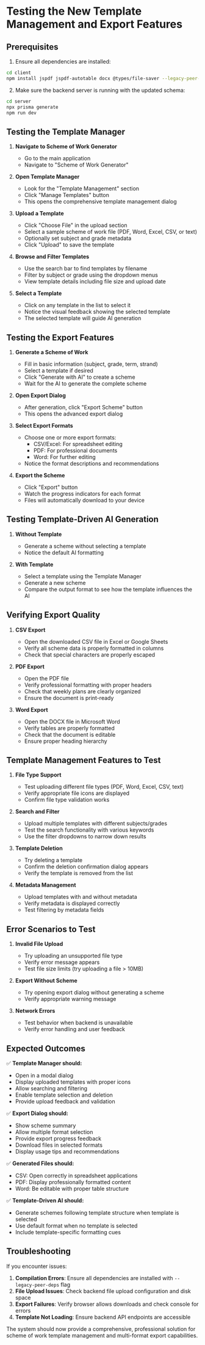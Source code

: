 # Testing the New Template Management and Export Features

## Prerequisites

1. Ensure all dependencies are installed:
```bash
cd client
npm install jspdf jspdf-autotable docx @types/file-saver --legacy-peer-deps
```

2. Make sure the backend server is running with the updated schema:
```bash
cd server
npx prisma generate
npm run dev
```

## Testing the Template Manager

1. **Navigate to Scheme of Work Generator**
   - Go to the main application
   - Navigate to "Scheme of Work Generator"

2. **Open Template Manager**
   - Look for the "Template Management" section
   - Click "Manage Templates" button
   - This opens the comprehensive template management dialog

3. **Upload a Template**
   - Click "Choose File" in the upload section
   - Select a sample scheme of work file (PDF, Word, Excel, CSV, or text)
   - Optionally set subject and grade metadata
   - Click "Upload" to save the template

4. **Browse and Filter Templates**
   - Use the search bar to find templates by filename
   - Filter by subject or grade using the dropdown menus
   - View template details including file size and upload date

5. **Select a Template**
   - Click on any template in the list to select it
   - Notice the visual feedback showing the selected template
   - The selected template will guide AI generation

## Testing the Export Features

1. **Generate a Scheme of Work**
   - Fill in basic information (subject, grade, term, strand)
   - Select a template if desired
   - Click "Generate with AI" to create a scheme
   - Wait for the AI to generate the complete scheme

2. **Open Export Dialog**
   - After generation, click "Export Scheme" button
   - This opens the advanced export dialog

3. **Select Export Formats**
   - Choose one or more export formats:
     - CSV/Excel: For spreadsheet editing
     - PDF: For professional documents
     - Word: For further editing
   - Notice the format descriptions and recommendations

4. **Export the Scheme**
   - Click "Export" button
   - Watch the progress indicators for each format
   - Files will automatically download to your device

## Testing Template-Driven AI Generation

1. **Without Template**
   - Generate a scheme without selecting a template
   - Notice the default AI formatting

2. **With Template**
   - Select a template using the Template Manager
   - Generate a new scheme
   - Compare the output format to see how the template influences the AI

## Verifying Export Quality

1. **CSV Export**
   - Open the downloaded CSV file in Excel or Google Sheets
   - Verify all scheme data is properly formatted in columns
   - Check that special characters are properly escaped

2. **PDF Export**
   - Open the PDF file
   - Verify professional formatting with proper headers
   - Check that weekly plans are clearly organized
   - Ensure the document is print-ready

3. **Word Export**
   - Open the DOCX file in Microsoft Word
   - Verify tables are properly formatted
   - Check that the document is editable
   - Ensure proper heading hierarchy

## Template Management Features to Test

1. **File Type Support**
   - Test uploading different file types (PDF, Word, Excel, CSV, text)
   - Verify appropriate file icons are displayed
   - Confirm file type validation works

2. **Search and Filter**
   - Upload multiple templates with different subjects/grades
   - Test the search functionality with various keywords
   - Use the filter dropdowns to narrow down results

3. **Template Deletion**
   - Try deleting a template
   - Confirm the deletion confirmation dialog appears
   - Verify the template is removed from the list

4. **Metadata Management**
   - Upload templates with and without metadata
   - Verify metadata is displayed correctly
   - Test filtering by metadata fields

## Error Scenarios to Test

1. **Invalid File Upload**
   - Try uploading an unsupported file type
   - Verify error message appears
   - Test file size limits (try uploading a file > 10MB)

2. **Export Without Scheme**
   - Try opening export dialog without generating a scheme
   - Verify appropriate warning message

3. **Network Errors**
   - Test behavior when backend is unavailable
   - Verify error handling and user feedback

## Expected Outcomes

✅ **Template Manager should:**
- Open in a modal dialog
- Display uploaded templates with proper icons
- Allow searching and filtering
- Enable template selection and deletion
- Provide upload feedback and validation

✅ **Export Dialog should:**
- Show scheme summary
- Allow multiple format selection
- Provide export progress feedback
- Download files in selected formats
- Display usage tips and recommendations

✅ **Generated Files should:**
- CSV: Open correctly in spreadsheet applications
- PDF: Display professionally formatted content
- Word: Be editable with proper table structure

✅ **Template-Driven AI should:**
- Generate schemes following template structure when template is selected
- Use default format when no template is selected
- Include template-specific formatting cues

## Troubleshooting

If you encounter issues:

1. **Compilation Errors**: Ensure all dependencies are installed with `--legacy-peer-deps` flag
2. **File Upload Issues**: Check backend file upload configuration and disk space
3. **Export Failures**: Verify browser allows downloads and check console for errors
4. **Template Not Loading**: Ensure backend API endpoints are accessible

The system should now provide a comprehensive, professional solution for scheme of work template management and multi-format export capabilities.

